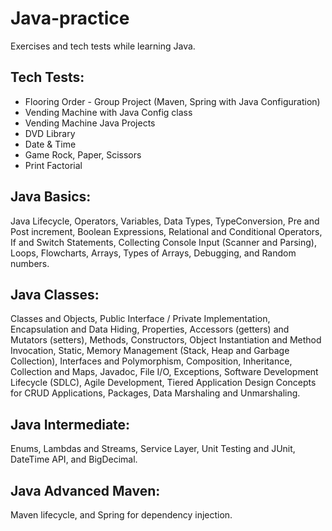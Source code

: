 # Java-practice
Exercises and tech tests while learning Java.

## Tech Tests:
- Flooring Order - Group Project (Maven, Spring with Java Configuration)
- Vending Machine with Java Config class
- Vending Machine Java Projects
- DVD Library
- Date & Time
- Game Rock, Paper, Scissors
- Print Factorial
## Java Basics:
Java Lifecycle, Operators, Variables, Data Types, TypeConversion, Pre and Post increment, Boolean Expressions, Relational and Conditional Operators, If and Switch Statements, Collecting Console Input (Scanner and Parsing), Loops, Flowcharts, Arrays, Types of Arrays, Debugging, and Random numbers.
## Java Classes:
Classes and Objects, Public Interface / Private Implementation, Encapsulation and Data Hiding, Properties, Accessors (getters) and Mutators (setters), Methods, Constructors, Object Instantiation and Method Invocation, Static, Memory Management (Stack, Heap and Garbage Collection), Interfaces and Polymorphism, Composition, Inheritance, Collection and Maps, Javadoc, File I/O, Exceptions, Software Development Lifecycle (SDLC), Agile Development, Tiered Application Design Concepts for CRUD Applications, Packages, Data Marshaling and Unmarshaling.
## Java Intermediate:
Enums, Lambdas and Streams, Service Layer, Unit Testing and JUnit, DateTime API, and BigDecimal.
## Java Advanced Maven:
Maven lifecycle, and Spring for dependency injection.

